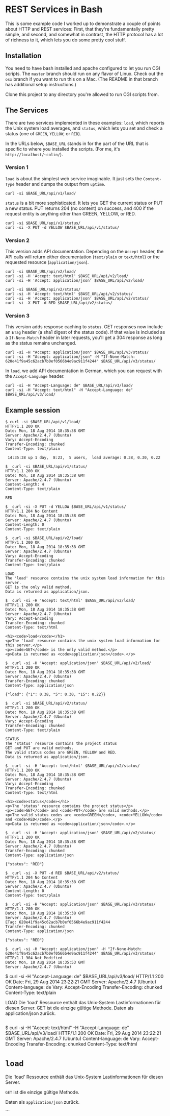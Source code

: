 # REST Services in Bash

This is some example code I worked up to demonstrate a couple of points about HTTP and REST services: First, that they're fundamentally pretty simple, and second, and somewhat in contrast, the HTTP protocol has a lot of richness to it, which lets you do some pretty cool stuff.

## Installation

You need to have bash installed and apache configured to let you run CGI scripts. The `master` branch should run on any flavor of Linux. Check out the `osx` branch if you want to run this on a Mac. (The README in that branch has additional setup instructions.)

Clone this project to any directory you're allowed to run CGI scripts from.

## The Services

There are two services implemented in these examples: `load`, which reports the Unix system load averages, and `status`, which lets you set and check a status (one of `GREEN`, `YELLOW`, or `RED`).

In the URLs below, `$BASE_URL` stands in for the part of the URL that is specific to where you installed the scripts. (For me, it's `http://localhost/~colin/`).

### Version 1

`load` is about the simplest web service imaginable. It just sets the `Content-Type` header and dumps the output from `uptime`.

```
curl -si $BASE_URL/api/v1/load/
```

`status` is a bit more sophisticated. It lets you GET the current status or PUT a new status. PUT returns 204 (no content) on success, and 400 if the request entity is anything other than GREEN, YELLOW, or RED.

```
curl -si $BASE_URL/api/v1/status/
curl -si -X PUT -d YELLOW $BASE_URL/api/v1/status/
```

### Version 2

This version adds API documentation. Depending on the `Accept` header, the API calls will return either documentation (`text/plain` or `text/html`) or the requested resource (`application/json`).

```
curl -si $BASE_URL/api/v2/load/
curl -si -H 'Accept: text/html' $BASE_URL/api/v2/load/
curl -si -H 'Accept: application/json' $BASE_URL/api/v2/load/
```
```
curl -si $BASE_URL/api/v2/status/
curl -si -H 'Accept: text/html' $BASE_URL/api/v2/status/
curl -si -H 'Accept: application/json' $BASE_URL/api/v2/status/
curl -si -X PUT -d RED $BASE_URL/api/v2/status/
```

### Version 3

This version adds response caching to `status`. GET responses now include an `ETag` header (a sha1 digest of the status code). If that value is included as a `If-None-Match` header in later requests, you'll get a 304 response as long as the status remains unchanged.

```
curl -si -H "Accept: application/json" $BASE_URL/api/v3/status/
curl -si -H "Accept: application/json" -H "If-None-Match: 620e41f9a45c62acb7b0ef0566b4e9ac911f4244" $BASE_URL/api/v3/status/
```

In `load`, we add API documentation in German, which you can request with the `Accept-Language` header.

```
curl -si -H "Accept-Language: de" $BASE_URL/api/v3/load/
curl -si -H "Accept: text/html" -H "Accept-Language: de" $BASE_URL/api/v3/load/
```

## Example session

```
$ curl -si $BASE_URL/api/v1/load/
HTTP/1.1 200 OK
Date: Mon, 18 Aug 2014 18:35:38 GMT
Server: Apache/2.4.7 (Ubuntu)
Vary: Accept-Encoding
Transfer-Encoding: chunked
Content-Type: text/plain

 14:35:38 up 1 day,  8:23,  5 users,  load average: 0.38, 0.30, 0.22
```
```
$  curl -si $BASE_URL/api/v1/status/
HTTP/1.1 200 OK
Date: Mon, 18 Aug 2014 18:35:38 GMT
Server: Apache/2.4.7 (Ubuntu)
Content-Length: 4
Content-Type: text/plain

RED
```
```
$  curl -si -X PUT -d YELLOW $BASE_URL/api/v1/status/
HTTP/1.1 204 No Content
Date: Mon, 18 Aug 2014 18:35:38 GMT
Server: Apache/2.4.7 (Ubuntu)
Content-Length: 0
Content-Type: text/plain

```
```
$  curl -si $BASE_URL/api/v2/load/
HTTP/1.1 200 OK
Date: Mon, 18 Aug 2014 18:35:38 GMT
Server: Apache/2.4.7 (Ubuntu)
Vary: Accept-Encoding
Transfer-Encoding: chunked
Content-Type: text/plain

LOAD
The 'load' resource contains the unix system load information for this server.
GET is the only valid method.
Data is returned as application/json.
```
```
$  curl -si -H 'Accept: text/html' $BASE_URL/api/v2/load/
HTTP/1.1 200 OK
Date: Mon, 18 Aug 2014 18:35:38 GMT
Server: Apache/2.4.7 (Ubuntu)
Vary: Accept-Encoding
Transfer-Encoding: chunked
Content-Type: text/html

<h1><code>load</code></h1>
<p>The 'load' resource contains the unix system load information for this server.</p>
<p><code>GET</code> is the only valid method.</p>
<p>Data is returned as <code>application/json</code>.</p>
```
```
$  curl -si -H 'Accept: application/json' $BASE_URL/api/v2/load/
HTTP/1.1 200 OK
Date: Mon, 18 Aug 2014 18:35:38 GMT
Server: Apache/2.4.7 (Ubuntu)
Transfer-Encoding: chunked
Content-Type: application/json

{"load": {"1": 0.38, "5": 0.30, "15": 0.22}}
```
```
$  curl -si $BASE_URL/api/v2/status/
HTTP/1.1 200 OK
Date: Mon, 18 Aug 2014 18:35:38 GMT
Server: Apache/2.4.7 (Ubuntu)
Vary: Accept-Encoding
Transfer-Encoding: chunked
Content-Type: text/plain

STATUS
The 'status' resource contains the project status
GET and PUT are valid methods.
The valid status codes are GREEN, YELLOW and RED.
Data is returned as application/json.
```
```
$  curl -si -H 'Accept: text/html' $BASE_URL/api/v2/status/
HTTP/1.1 200 OK
Date: Mon, 18 Aug 2014 18:35:38 GMT
Server: Apache/2.4.7 (Ubuntu)
Vary: Accept-Encoding
Transfer-Encoding: chunked
Content-Type: text/html

<h1><code>status</code></h1>
<p>The 'status' resource contains the project status</p>
<p><code>GET</code> and <code>PUT</code> are valid methods.</p>
<p>The valid status codes are <code>GREEN</code>, <code>YELLOW</code> and <code>RED</code>.</p>
<p>Data is returned as <code>application/json</code>.</p>
```
```
$  curl -si -H 'Accept: application/json' $BASE_URL/api/v2/status/
HTTP/1.1 200 OK
Date: Mon, 18 Aug 2014 18:35:38 GMT
Server: Apache/2.4.7 (Ubuntu)
Transfer-Encoding: chunked
Content-Type: application/json

{"status": "RED"}
```
```
$  curl -si -X PUT -d RED $BASE_URL/api/v2/status/
HTTP/1.1 204 No Content
Date: Mon, 18 Aug 2014 18:35:38 GMT
Server: Apache/2.4.7 (Ubuntu)
Content-Length: 0
Content-Type: text/plain

```
```
$  curl -si -H "Accept: application/json" $BASE_URL/api/v3/status/
HTTP/1.1 200 OK
Date: Mon, 18 Aug 2014 18:35:38 GMT
Server: Apache/2.4.7 (Ubuntu)
ETag: 620e41f9a45c62acb7b0ef0566b4e9ac911f4244
Transfer-Encoding: chunked
Content-Type: application/json

{"status": "RED"}
```
```
$  curl -si -H "Accept: application/json" -H "If-None-Match: 620e41f9a45c62acb7b0ef0566b4e9ac911f4244" $BASE_URL/api/v3/status/
HTTP/1.1 304 Not Modified
Date: Mon, 18 Aug 2014 18:35:53 GMT
Server: Apache/2.4.7 (Ubuntu)

```
$ curl -si -H "Accept-Language: de" $BASE_URL/api/v3/load/
HTTP/1.1 200 OK
Date: Fri, 29 Aug 2014 23:22:21 GMT
Server: Apache/2.4.7 (Ubuntu)
Content-language: de
Vary: Accept-Encoding
Transfer-Encoding: chunked
Content-Type: text/plain

LOAD
Die 'load' Ressource enth&auml;lt das Unix-System Lastinformationen f&uuml;r diesen Server.
GET ist die einzige g&uuml;ltige Methode.
Daten als application/json zur&uuml;ck.
```
```
$ curl -si -H "Accept: text/html" -H "Accept-Language: de" $BASE_URL/api/v3/load/
HTTP/1.1 200 OK
Date: Fri, 29 Aug 2014 23:22:21 GMT
Server: Apache/2.4.7 (Ubuntu)
Content-language: de
Vary: Accept-Encoding
Transfer-Encoding: chunked
Content-Type: text/html

<h1><code>load</code></h1>
<p>Die 'load' Ressource enth&auml;lt das Unix-System Lastinformationen f&uuml;r diesen Server.</p>
<p><code>GET</code> ist die einzige g&uuml;ltige Methode.</p>
<p>Daten als <code>application/json</code> zur&uuml;ck.</p>
```
